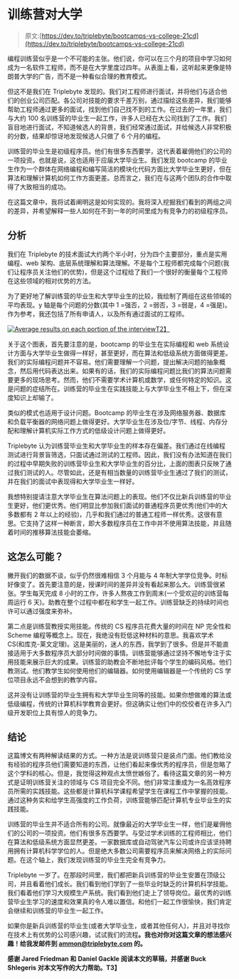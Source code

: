 # 训练营对大学

> 原文:[https://dev.to/triplebyte/bootcamps-vs-college-21cd](https://dev.to/triplebyte/bootcamps-vs-college-21cd)

编程训练营似乎是一个不可能的主张。他们说，你可以在三个月的项目中学习如何成为一名软件工程师，而不是在大学里度过四年。从表面上看，这听起来更像是特朗普大学的广告，而不是一种看似合理的教育模式。

但这不是我们在 Triplebyte 发现的。我们对工程师进行面试，并将他们与适合他们的创业公司匹配。各公司对技能的要求千差万别，通过描绘这些差异，我们能够帮助工程师通过更多的面试，找到他们自己找不到的工作。在过去的一年里，我们与大约 100 名训练营的毕业生一起工作，许多人已经在大公司找到了工作。我们盲目地进行面试，不知道候选人的背景，我们经常通过面试，并给候选人非常积极的分数，结果却惊讶地发现候选人只做了 6 个月的编程。

训练营的毕业生是初级程序员。他们有很多东西要学，这代表着雇佣他们的公司的一项投资。也就是说，这也适用于应届大学毕业生。我们发现 bootcamp 的毕业生作为一个群体在网络编程和编写简洁的模块化代码方面比大学毕业生更好，但在算法和理解计算机如何工作方面更差。总而言之，我们在与这两个团队的合作中取得了大致相当的成功。

在这篇文章中，我将试着阐明这是如何实现的。我将深入挖掘我们看到的两组之间的差异，并希望解释一些人如何在不到一年的时间里成为有竞争力的初级程序员。

## [](#the-analysis)分析

我们在 Triplebyte 的技术面试大约两个半小时，分为四个主要部分，重点是实用编程、web 架构、底层系统理解和算法理解。不是每个工程师都完成每个问题(我们让程序员关注他们的优势)，但是这个过程给了我们一个很好的衡量每个工程师在这些领域的相对优势的方法。

为了更好地了解训练营的毕业生和大学毕业生的比较，我绘制了两组在这些领域的平均表现。y 轴是每个问题的分数(其中 1 =强否，2 =弱否，3 =弱是，4 =强是)。作为参考，我还包括了所有申请人，以及所有通过面试的工程师。

[![Average results on each portion of the interview](../Images/29745c9a2c715c9b38db7bbd01527e3b.png)T2】](https://res.cloudinary.com/practicaldev/image/fetch/s--qIDtrWFP--/c_limit%2Cf_auto%2Cfl_progressive%2Cq_auto%2Cw_880/https://phaven-prod.s3.amazonaws.com/files/image_part/asset/1709724/PoC045fg7lhIi7YSN8yYstYK3N4/medium_Screenshot_2016-05-19_12.22.19.png)

关于这个图表，首先要注意的是，bootcamp 的毕业生在实际编程和 web 系统设计方面与大学毕业生做得一样好，甚至更好，而在算法和低级系统方面做得更差。我们的实际编程问题并不容易。他们需要理解一个问题，提出解决问题的抽象概念，然后用代码表达出来。如果有的话，我们的实际编程问题比我们的算法问题需要更多的现场思考。然而，他们不需要学术计算机或数学，或任何特定的知识。这是问题的症结所在。训练营的毕业生在实践技能上与大学毕业生不相上下，但在深度知识上却输了。

类似的模式也适用于设计问题。Bootcamp 的毕业生在涉及网络服务器、数据库和负载平衡器的网络问题上做得更好。大学毕业生在涉及位/字节、线程、内存分配和理解计算机实际工作方式的低级设计问题上做得更好。

Triplebyte 认为训练营毕业生和大学毕业生的样本存在偏差。我们通过在线编程测试进行背景盲筛选，只面试通过测试的工程师。因此，我们没有办法知道在我们的过程中早期失败的训练营毕业生和大学毕业生的百分比，上面的图表只反映了通过我们测试的人。尽管如此，还是有相当数量的训练营毕业生通过了我们的测试，并在我们的面试中表现得和大学毕业生一样好。

我想特别提请注意大学毕业生在算法问题上的表现。他们不仅比新兵训练营的毕业生更好，他们更优秀。他们明显比参加我们面试的普通程序员更优秀(他们中的大多数都有 2 年以上的经验)，几乎和我们通过的普通工程师一样优秀。这很有意思。它支持了这样一种断言，即大多数程序员在工作中并不使用算法技能，并且随着时间的推移算法技能会萎缩。

## [](#how-is-this-possible)这怎么可能？

撇开我们的数据不谈，似乎仍然很难相信 3 个月能与 4 年制大学学位竞争。时标好像变了。首先要注意的是，授课时间的差异并没有看起来那么大。训练营很紧张。学生每天完成 8 小时的工作，许多人熬夜工作到周末(一个受欢迎的训练营每周运行 6 天)。助教在整个过程中都在和学生一起工作。训练营缺乏的持续时间也许可以通过强度来弥补。

第二点是训练营教授实用技能。传统的 CS 程序员花费大量的时间在 NP 完全性和 Scheme 编程等概念上。现在，我绝没有贬低这种材料的意思。我喜欢学术 CS(和库克-莱文定理)。这是美丽的，迷人的东西，我学到了很多。但是并不能直接适用于大多数程序员大部分时间做的事情。训练营能够通过坚持不懈地专注于实用技能来展示巨大的成果。训练营的助教会不断地批评每个学生的编码风格。他们教测试。他们教学生如何使用他们的编辑器。如何使用编辑器是一个传统的 CS 学位项目永远不会想到的教学内容。

这并没有让训练营的毕业生拥有和大学毕业生同等的技能。如果你想做难的算法或低级编程，传统的计算机科学教育会更好。但这确实让他们中的佼佼者在许多入门级开发职位上具有惊人的竞争力。

## [](#conclusion)结论

这篇博文有两种解读结果的方式。一种方法是说训练营只是装点门面。他们教给没有经验的程序员他们需要知道的东西，让他们看起来像优秀的程序员，但是忽略了这个学科的核心。但是，我觉得这种观点太愤世嫉俗了。看待这篇文章的另一种方式是证明训练营关注的领域与 CS 项目完全不同。他们非常注重成为一名高效程序员所需的实践技能。这些都是计算机科学课程希望学生在课程工作中掌握的技能。通过这种务实和给学生高强度的工作负荷，训练营能够匹配计算机专业毕业生的实践技能。

训练营的毕业生并不适合所有的公司。就像最近的大学毕业生一样，他们是雇佣他们的公司的一项投资。他们有很多东西要学。与受过学术训练的工程师相比，他们在算法和低级系统方面显然更差。一家数据库或自动驾驶汽车公司或许应该坚持聘用拥有计算机科学学位的人。但是绝大多数公司需要程序员来解决网络上的实际问题。在这个轴上，我们发现训练营的毕业生完全有竞争力。

Triplebyte 一岁了。在那段时间里，我们都把新兵训练营的毕业生安置在顶级公司，并且看着他们成长。我们看到他们学到了一些毕业时缺乏的计算机科学技能。我们看着他们学习大规模生产系统。我们看到他们走上了领导岗位。最优秀的训练营毕业生学习的速度和效果真的令人难以置信。和他们一起工作很愉快，我们肯定会继续和训练营的毕业生一起工作。

如果你是新兵训练营的毕业生(或者大学毕业生，或者其他任何人)，并且对寻找你在技术上有优势的公司感兴趣，试试我们的流程[](https://triplebyte.com/)**。我也对你对这篇文章的想法感兴趣！给我发邮件到 ammon@triplebyte.com 的。**

 **感谢 Jared Friedman 和 Daniel Gackle 阅读本文的草稿，并感谢 Buck Shlegeris 对本文写作的大力帮助。T3】**